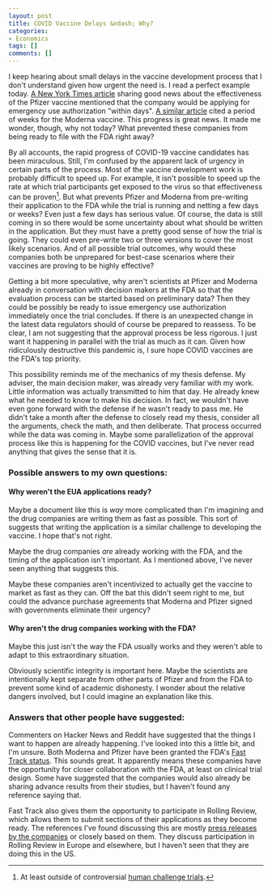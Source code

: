 ```yaml
---
layout: post
title: COVID Vaccine Delays &ndash; Why?
categories:
- Economics
tags: []
comments: []
---
```


I keep hearing about small delays in the vaccine development process that I don't understand given how urgent the need is. I read a perfect example today. [A New York Times article](https://www.nytimes.com/2020/11/18/health/pfizer-covid-vaccine.html) sharing good news about the effectiveness of the Pfizer vaccine mentioned that the company would be applying for emergency use authorization "within days". [A similar article](https://www.nytimes.com/2020/11/16/health/Covid-moderna-vaccine.html") cited a period of weeks for the Moderna vaccine. This progress is great news. It made me wonder, though, why not today? What prevented these companies from being ready to file with the FDA right away?

By all accounts, the rapid progress of COVID-19 vaccine candidates has been miraculous. Still, I'm confused by the apparent lack of urgency in certain parts of the process. Most of the vaccine development work is probably difficult to speed up. For example, it isn't possible to speed up the rate at which trial participants get exposed to the virus so that effectiveness can be proven[^hcc]. But what prevents Pfizer and Moderna from pre-writing their application to the FDA while the trial is running and netting a few days or weeks? Even just a few days has serious value. Of course, the data is still coming in so there would be some uncertainty about what should be written in the application. But they must have a pretty good sense of how the trial is going. They could even pre-write two or three versions to cover the most likely scenarios. And of all possible trial outcomes, why would these companies both be unprepared for best-case scenarios where their vaccines are proving to be highly effective?

Getting a bit more speculative, why aren't scientists at Pfizer and Moderna already in conversation with decision makers at the FDA so that the evaluation process can be started based on preliminary data? Then they could be possibly be ready to issue emergency use authorization immediately once the trial concludes. If there is an unexpected change in the latest data regulators should of course be prepared to reassess. To be clear, I am not suggesting that the approval process be less rigorous. I just want it happening in parallel with the trial as much as it can. Given how ridiculously destructive this pandemic is, I sure hope COVID vaccines are the FDA's top priority.
   
This possibility reminds me of the mechanics of my thesis defense. My adviser, the main decision maker, was already very familiar with my work. Little information was actually transmitted to him that day. He already knew what he needed to know to make his decision. In fact, we wouldn't have even gone forward with the defense if he wasn't ready to pass me. He didn't take a month after the defense to closely read my thesis, consider all the arguments, check the math, and then deliberate. That process occurred while the data was coming in. Maybe some parallelization of the approval process like this is happening for the COVID vaccines, but I've never read anything that gives the sense that it is.

### Possible answers to my own questions:
#### Why weren't the EUA applications ready? 

Maybe a document like this is _way_ more complicated than I'm imagining and the drug companies are writing them as fast as possible. This sort of suggests that writing the application is a similar challenge to developing the vaccine. I hope that's not right.

Maybe the drug companies _are_ already working with the FDA, and the timing of the application isn't important. As I mentioned above, I've never seen anything that suggests this.

Maybe these companies aren't incentivized to actually get the vaccine to market as fast as they can. Off the bat this didn't seem right to me, but could the advance purchase agreements that Moderna and Pfizer signed with governments eliminate their urgency?

#### Why aren't the drug companies working with the FDA? 

Maybe this just isn't the way the FDA usually works and they weren't able to adapt to this extraordinary situation.

Obviously scientific integrity is important here. Maybe the scientists are intentionally kept separate from other parts of Pfizer and from the FDA to prevent some kind of academic dishonesty. I wonder about the relative dangers involved, but I could imagine an explanation like this. 

### Answers that other people have suggested:

Commenters on Hacker News and Reddit have suggested that the things I want to happen are already happening. I've looked into this a little bit, and I'm unsure. Both Moderna and Pfizer have been granted the FDA's [Fast Track status](https://www.fda.gov/patients/fast-track-breakthrough-therapy-accelerated-approval-priority-review/fast-track). This sounds great. It apparently means these companies have the opportunity for closer collaboration with the FDA, at least on clinical trial design. Some have suggested that the companies would also already be sharing advance results from their studies, but I haven't found any reference saying that. 

Fast Track also gives them the opportunity to participate in Rolling Review, which allows them to submit sections of their applications as they become ready. The references I've found discussing this are mostly [press releases by the companies](https://www.pfizer.com/news/press-release/press-release-detail/pfizer-and-biontech-submit-emergency-use-authorization) or closely based on them. They discuss participation in Rolling Review in Europe and elsewhere, but I haven't seen that they are doing this in the US.

[^hcc]: At least outside of controversial [human challenge trials](https://www.nytimes.com/2020/07/01/health/coronavirus-vaccine-trials.html).